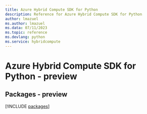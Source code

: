 ```yaml
---
title: Azure Hybrid Compute SDK for Python
description: Reference for Azure Hybrid Compute SDK for Python
author: lmazuel
ms.author: lmazuel
ms.data: 07/11/2023
ms.topic: reference
ms.devlang: python
ms.service: hybridcompute
---
```

# Azure Hybrid Compute SDK for Python - preview
## Packages - preview
[!INCLUDE [packages](hybrid-compute-index.md)]